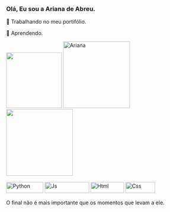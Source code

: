 ### Olá, Eu sou a Ariana de Abreu.
<!--
**ArianaDeabreu/ArianaDeAbreu** is a ✨ _special_ ✨ repository because its `README.md` (this file) appears on your GitHub profile.

Here are some ideas to get you started:

- 🔭 I’m currently working on ...
- 🌱 I’m currently learning ...
- 👯 I’m looking to collaborate on ...
- 🤔 I’m looking for help with ...
- 💬 Ask me about ...
- 📫 How to reach me: ...
- 😄 Pronouns: ...
- ⚡ Fun fact: ...
-->
🔭 Trabalhando no meu portifólio.

🌱 Aprendendo.

<div>
  <img height="150em" src="https://github-readme-stats.vercel.app/api?username=TailaneDeAbreu&show_icons=true&theme=synthwave&include_all_commits=true&count_private=true"/>
  <img src="https://i.picasion.com/pic91/2115c7a4942228f0d8f135e83822e91c.gif" width="180" height="180" border="0" alt="Ariana"/>
  <img height="180em" src="https://github-readme-stats.vercel.app/api/top-langs/?username=TailaneDeAbreu&layout=compact&langs_count=7&theme=synthwave"/>
</div>

<div style="display: inline_block"><br>
    <img align="center" alt="Python" height="30" width="100" src="https://img.shields.io/badge/Python-14354C?style=for-the-badge&logo=python&logoColor=white">
    <img align="center" alt="Js" height="30" width="120" src="https://img.shields.io/badge/JavaScript-323330?style=for-the-badge&logo=javascript&logoColor=F7DF1E">
    <img align="center" alt="Html" height="30" width="90" src="https://img.shields.io/badge/HTML5-E34F26?style=for-the-badge&logo=html5&logoColor=white">
    <img align="center" alt="Css" height="30" width="80" src="https://img.shields.io/badge/CSS3-1572B6?style=for-the-badge&logo=css3&logoColor=white">
 </div>
 <br>
O final não é mais importante que os momentos que levam a ele. 
